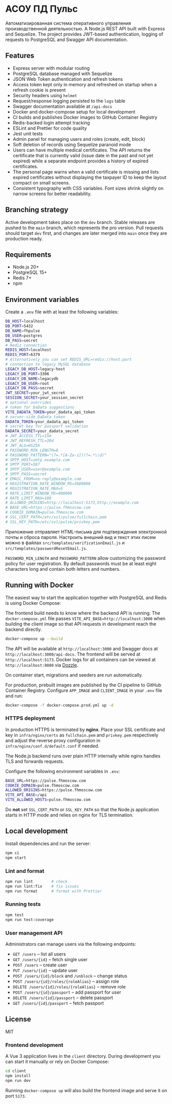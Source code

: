 # АСОУ ПД Пульс

Автоматизированная система оперативного управления производственной деятельностью. A Node.js REST API built with Express and Sequelize. The project provides JWT-based authentication, logging of requests to PostgreSQL and Swagger API documentation.

## Features

- Express server with modular routing
- PostgreSQL database managed with Sequelize
- JSON Web Token authentication and refresh tokens
- Access token kept only in memory and refreshed on startup when a refresh cookie is present
- Security headers using `helmet`
- Request/response logging persisted to the `logs` table
- Swagger documentation available at `/api-docs`
- Docker and docker-compose setup for local development
- CI builds and publishes Docker images to GitHub Container Registry
- Redis-backed login attempt tracking
- ESLint and Prettier for code quality
- Jest unit tests
- Admin panel for managing users and roles (create, edit, block)
- Soft deletion of records using Sequelize paranoid mode
- Users can have multiple medical certificates. The API returns the
  certificate that is currently valid (issue date in the past and not yet
  expired) while a separate endpoint provides a history of expired
  certificates.
- The personal page warns when a valid certificate is missing and lists
  expired certificates without displaying the taxpayer ID to keep the layout
  compact on small screens.
- Consistent typography with CSS variables. Font sizes shrink slightly on
  narrow screens for better readability.

## Branching strategy

Active development takes place on the `dev` branch. Stable releases are
pushed to the `main` branch, which represents the pro version. Pull
requests should target `dev` first, and changes are later merged into
`main` once they are production ready.

## Requirements

- Node.js 20+
- PostgreSQL 15+
- Redis 7+
- npm

## Environment variables

Create a `.env` file with at least the following variables:

```bash
DB_HOST=localhost
DB_PORT=5432
DB_NAME=fhpulse
DB_USER=postgres
DB_PASS=secret
# Redis connection
REDIS_HOST=localhost
REDIS_PORT=6379
# Alternatively you can set REDIS_URL=redis://host:port
# connection to legacy MySQL database
LEGACY_DB_HOST=legacy-host
LEGACY_DB_PORT=3306
LEGACY_DB_NAME=legacydb
LEGACY_DB_USER=root
LEGACY_DB_PASS=secret
JWT_SECRET=your_jwt_secret
SESSION_SECRET=your_session_secret
# optional overrides
# token for DaData suggestions
VITE_DADATA_TOKEN=your_dadata_api_token
# server-side DaData token
DADATA_TOKEN=your_dadata_api_token
# secret key for passport validation
DADATA_SECRET=your_dadata_secret
# JWT_ACCESS_TTL=15m
# JWT_REFRESH_TTL=30d
# JWT_ALG=HS256
# PASSWORD_MIN_LENGTH=8
# PASSWORD_PATTERN="(?=.*[A-Za-z])(?=.*\\d)"
# SMTP_HOST=smtp.example.com
# SMTP_PORT=587
# SMTP_USER=user@example.com
# SMTP_PASS=secret
# EMAIL_FROM=no-reply@example.com
# REGISTRATION_RATE_WINDOW_MS=3600000
# REGISTRATION_RATE_MAX=5
# RATE_LIMIT_WINDOW_MS=900000
# RATE_LIMIT_MAX=100
# ALLOWED_ORIGINS=http://localhost:5173,http://example.com
# BASE_URL=https://pulse.fhmoscow.com
# COOKIE_DOMAIN=pulse.fhmoscow.com
# SSL_CERT_PATH=/etc/ssl/pulse/fullchain.pem
# SSL_KEY_PATH=/etc/ssl/pulse/privkey.pem
```

Приложение отправляет HTML-письма для подтверждения электронной почты и сброса
пароля. Настроить внешний вид и текст этих писем можно в файлах
`src/templates/verificationEmail.js` и `src/templates/passwordResetEmail.js`.

`PASSWORD_MIN_LENGTH` and `PASSWORD_PATTERN` allow customizing the
password policy for user registration. By default passwords must be at
least eight characters long and contain both letters and numbers.

## Running with Docker

The easiest way to start the application together with PostgreSQL and Redis is using Docker Compose:

The frontend build needs to know where the backend API is running. The
`docker-compose.yml` file passes `VITE_API_BASE=http://localhost:3000` when
building the client image so that API requests in development reach the backend
directly.

```bash
docker-compose up --build
```

The API will be available at `http://localhost:3000` and Swagger docs at `http://localhost:3000/api-docs`.
The frontend will be served at `http://localhost:5173`.
Docker logs for all containers can be viewed at `http://localhost:8080` via [Dozzle](https://github.com/amir20/dozzle).

On container start, migrations and seeders are run automatically.

For production, prebuilt images are published by the CI pipeline to GitHub Container Registry. Configure `APP_IMAGE` and `CLIENT_IMAGE` in your `.env` file and run:

```bash
docker-compose -f docker-compose.prod.yml up -d
```

### HTTPS deployment

In production HTTPS is terminated by **nginx**. Place your SSL certificate and
key in `infra/nginx/certs` as `fullchain.pem` and `privkey.pem` respectively
and adjust the reverse proxy configuration in `infra/nginx/conf.d/default.conf`
if needed.

The Node.js backend runs over plain HTTP internally while nginx handles TLS and
forwards requests.

Configure the following environment variables in `.env`:

```bash
BASE_URL=https://pulse.fhmoscow.com
COOKIE_DOMAIN=pulse.fhmoscow.com
ALLOWED_ORIGINS=https://pulse.fhmoscow.com
VITE_API_BASE=/api
VITE_ALLOWED_HOSTS=pulse.fhmoscow.com
```

Do **not** set `SSL_CERT_PATH` or `SSL_KEY_PATH` so that the Node.js application
starts in HTTP mode and relies on nginx for TLS termination.

## Local development

Install dependencies and run the server:

```bash
npm ci
npm start
```

### Lint and format

```bash
npm run lint        # check
npm run lint:fix    # fix issues
npm run format      # format with Prettier
```

### Running tests

```bash
npm test
npm run test:coverage
```

### User management API

Administrators can manage users via the following endpoints:

- `GET /users` – list all users
- `GET /users/{id}` – fetch single user
- `POST /users` – create user
- `PUT /users/{id}` – update user
- `POST /users/{id}/block` and `/unblock` – change status
- `POST /users/{id}/roles/{roleAlias}` – assign role
- `DELETE /users/{id}/roles/{roleAlias}` – remove role
- `POST /users/{id}/passport` – add passport for user
- `DELETE /users/{id}/passport` – delete passport
- `GET /users/{id}/passport` – fetch passport

## License

MIT

### Frontend development

A Vue 3 application lives in the `client` directory. During development you can start it manually or rely on Docker Compose:

```bash
cd client
npm install
npm run dev
```

Running `docker-compose up` will also build the frontend image and serve it on port `5173`.
